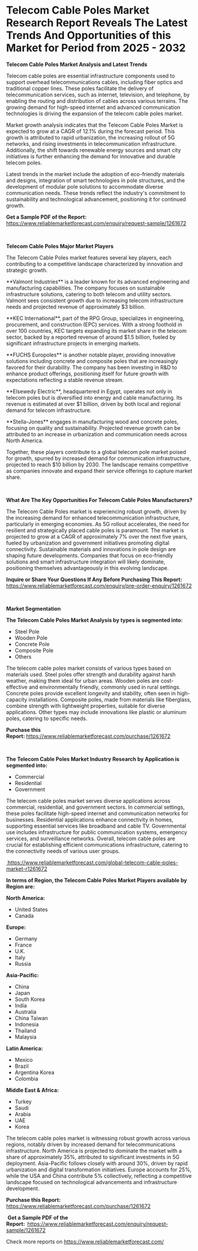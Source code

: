 <p><h1>Telecom Cable Poles Market Research Report Reveals The Latest Trends And Opportunities of this Market for Period from 2025 - 2032</h1></p><p><strong>Telecom Cable Poles Market Analysis and Latest Trends</strong></p>
<p><p>Telecom cable poles are essential infrastructure components used to support overhead telecommunications cables, including fiber optics and traditional copper lines. These poles facilitate the delivery of telecommunication services, such as internet, television, and telephone, by enabling the routing and distribution of cables across various terrains. The growing demand for high-speed internet and advanced communication technologies is driving the expansion of the telecom cable poles market.</p><p>Market growth analysis indicates that the Telecom Cable Poles Market is expected to grow at a CAGR of 12.1% during the forecast period. This growth is attributed to rapid urbanization, the increasing rollout of 5G networks, and rising investments in telecommunication infrastructure. Additionally, the shift towards renewable energy sources and smart city initiatives is further enhancing the demand for innovative and durable telecom poles. </p><p>Latest trends in the market include the adoption of eco-friendly materials and designs, integration of smart technologies in pole structures, and the development of modular pole solutions to accommodate diverse communication needs. These trends reflect the industry's commitment to sustainability and technological advancement, positioning it for continued growth.</p></p>
<p><strong>Get a Sample PDF of the Report:&nbsp;</strong> <a href="https://www.reliablemarketforecast.com/enquiry/request-sample/1261672?utm_campaign=3344&utm_medium=2&utm_source=Github&utm_content=ia&utm_term=07042025&utm_id=telecom-cable-poles">https://www.reliablemarketforecast.com/enquiry/request-sample/1261672</a></p>
<p>&nbsp;</p>
<p><strong>Telecom Cable Poles Major Market Players</strong></p>
<p><p>The Telecom Cable Poles market features several key players, each contributing to a competitive landscape characterized by innovation and strategic growth. </p><p>**Valmont Industries** is a leader known for its advanced engineering and manufacturing capabilities. The company focuses on sustainable infrastructure solutions, catering to both telecom and utility sectors. Valmont sees consistent growth due to increasing telecom infrastructure needs and projected revenue of approximately $3 billion.</p><p>**KEC International**, part of the RPG Group, specializes in engineering, procurement, and construction (EPC) services. With a strong foothold in over 100 countries, KEC targets expanding its market share in the telecom sector, backed by a reported revenue of around $1.5 billion, fueled by significant infrastructure projects in emerging markets.</p><p>**FUCHS Europoles** is another notable player, providing innovative solutions including concrete and composite poles that are increasingly favored for their durability. The company has been investing in R&D to enhance product offerings, positioning itself for future growth with expectations reflecting a stable revenue stream.</p><p>**Elsewedy Electric**, headquartered in Egypt, operates not only in telecom poles but is diversified into energy and cable manufacturing. Its revenue is estimated at over $1 billion, driven by both local and regional demand for telecom infrastructure.</p><p>**Stella-Jones** engages in manufacturing wood and concrete poles, focusing on quality and sustainability. Projected revenue growth can be attributed to an increase in urbanization and communication needs across North America.</p><p>Together, these players contribute to a global telecom pole market poised for growth, spurred by increased demand for communication infrastructure, projected to reach $10 billion by 2030. The landscape remains competitive as companies innovate and expand their service offerings to capture market share.</p></p>
<p>&nbsp;</p>
<p><strong>What Are The Key Opportunities For Telecom Cable Poles Manufacturers?</strong></p>
<p><p>The Telecom Cable Poles market is experiencing robust growth, driven by the increasing demand for enhanced telecommunication infrastructure, particularly in emerging economies. As 5G rollout accelerates, the need for resilient and strategically placed cable poles is paramount. The market is projected to grow at a CAGR of approximately 7% over the next five years, fueled by urbanization and government initiatives promoting digital connectivity. Sustainable materials and innovations in pole design are shaping future developments. Companies that focus on eco-friendly solutions and smart infrastructure integration will likely dominate, positioning themselves advantageously in this evolving landscape.</p></p>
<p><strong>Inquire or Share Your Questions If Any Before Purchasing This Report:</strong> <a href="https://www.reliablemarketforecast.com/enquiry/pre-order-enquiry/1261672?utm_campaign=3344&utm_medium=2&utm_source=Github&utm_content=ia&utm_term=07042025&utm_id=telecom-cable-poles">https://www.reliablemarketforecast.com/enquiry/pre-order-enquiry/1261672</a></p>
<p>&nbsp;</p>
<p><strong>Market Segmentation</strong></p>
<p><strong>The Telecom Cable Poles Market Analysis by types is segmented into:</strong></p>
<p><ul><li>Steel Pole</li><li>Wooden Pole</li><li>Concrete Pole</li><li>Composite Pole</li><li>Others</li></ul></p>
<p><p>The telecom cable poles market consists of various types based on materials used. Steel poles offer strength and durability against harsh weather, making them ideal for urban areas. Wooden poles are cost-effective and environmentally friendly, commonly used in rural settings. Concrete poles provide excellent longevity and stability, often seen in high-capacity installations. Composite poles, made from materials like fiberglass, combine strength with lightweight properties, suitable for diverse applications. Other types may include innovations like plastic or aluminum poles, catering to specific needs.</p></p>
<p><strong>Purchase this Report:&nbsp;</strong><a href="https://www.reliablemarketforecast.com/purchase/1261672?utm_campaign=3344&utm_medium=2&utm_source=Github&utm_content=ia&utm_term=07042025&utm_id=telecom-cable-poles">https://www.reliablemarketforecast.com/purchase/1261672</a></p>
<p>&nbsp;</p>
<p><strong>The Telecom Cable Poles Market Industry Research by Application is segmented into:</strong></p>
<p><ul><li>Commercial</li><li>Residential</li><li>Government</li></ul></p>
<p><p>The telecom cable poles market serves diverse applications across commercial, residential, and government sectors. In commercial settings, these poles facilitate high-speed internet and communication networks for businesses. Residential applications enhance connectivity in homes, supporting essential services like broadband and cable TV. Governmental use includes infrastructure for public communication systems, emergency services, and surveillance networks. Overall, telecom cable poles are crucial for establishing efficient communications infrastructure, catering to the connectivity needs of various user groups.</p></p>
<p><a href="https://www.reliablemarketforecast.com/global-telecom-cable-poles-market-r1261672?utm_campaign=3344&utm_medium=2&utm_source=Github&utm_content=ia&utm_term=07042025&utm_id=telecom-cable-poles">&nbsp;https://www.reliablemarketforecast.com/global-telecom-cable-poles-market-r1261672</a></p>
<p><strong>In terms of Region, the Telecom Cable Poles Market Players available by Region are:</strong></p>
<p>
    <p> <strong> North America: </strong>
        <ul>
            <li>United States</li>
            <li>Canada</li>
        </ul>
        </p> 
    <p> <strong> Europe: </strong>
        <ul>
            <li>Germany</li>
            <li>France</li>
            <li>U.K.</li>
            <li>Italy</li>
            <li>Russia</li>
        </ul>
        </p> 
    <p> <strong> Asia-Pacific: </strong>
        <ul>
            <li>China</li>
            <li>Japan</li>
            <li>South Korea</li>
            <li>India</li>
            <li>Australia</li>
            <li>China Taiwan</li>
            <li>Indonesia</li>
            <li>Thailand</li>
            <li>Malaysia</li>
        </ul>
        </p> 
    <p> <strong> Latin America: </strong>
        <ul>
            <li>Mexico</li>
            <li>Brazil</li>
            <li>Argentina Korea</li>
            <li>Colombia</li>
        </ul>
        </p> 
    <p> <strong> Middle East & Africa: </strong>
        <ul>
            <li>Turkey</li>
            <li>Saudi</li>
            <li>Arabia</li>
            <li>UAE</li>
            <li>Korea</li>
        </ul>
    </p>
    </p>
<p><p>The telecom cable poles market is witnessing robust growth across various regions, notably driven by increased demand for telecommunications infrastructure. North America is projected to dominate the market with a share of approximately 35%, attributed to significant investments in 5G deployment. Asia-Pacific follows closely with around 30%, driven by rapid urbanization and digital transformation initiatives. Europe accounts for 25%, while the USA and China contribute 5% collectively, reflecting a competitive landscape focused on technological advancements and infrastructure development.</p></p>
<p><strong>Purchase this Report: </strong><a href="https://www.reliablemarketforecast.com/purchase/1261672?utm_campaign=3344&utm_medium=2&utm_source=Github&utm_content=ia&utm_term=07042025&utm_id=telecom-cable-poles">https://www.reliablemarketforecast.com/purchase/1261672</a></p>
<p>&nbsp;<strong>Get a Sample PDF of the Report:&nbsp;&nbsp;</strong><a href="https://www.reliablemarketforecast.com/enquiry/request-sample/1261672?utm_campaign=3344&utm_medium=2&utm_source=Github&utm_content=ia&utm_term=07042025&utm_id=telecom-cable-poles">https://www.reliablemarketforecast.com/enquiry/request-sample/1261672</a></p>
<p><strong></strong></p>
<p>Check more reports on <a href="https://www.reliablemarketforecast.com/?utm_campaign=3344&utm_medium=2&utm_source=Github&utm_content=ia&utm_term=07042025&utm_id=telecom-cable-poles">https://www.reliablemarketforecast.com/</a></p>